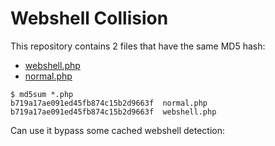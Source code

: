 # Webshell Collision

This repository contains 2 files that have the same MD5 hash:

- [webshell.php](webshell.php)
- [normal.php](normal.php)

```
$ md5sum *.php
b719a17ae091ed45fb874c15b2d9663f  normal.php
b719a17ae091ed45fb874c15b2d9663f  webshell.php
```

Can use it bypass some cached webshell detection:
